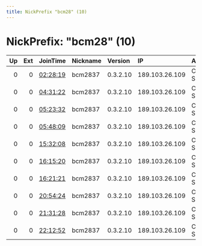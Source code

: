 ```yaml
---
title: NickPrefix "bcm28" (10)
---
```


# NickPrefix: "bcm28" (10)

|   Up |   Ext | JoinTime                                                                                            | Nickname   | Version   | IP             | AS         | CC   |   ORp |   Dirp | OS    | Contact   |   eFamMembers |
|-----:|------:|:----------------------------------------------------------------------------------------------------|:-----------|:----------|:---------------|:-----------|:-----|------:|-------:|:------|:----------|--------------:|
|    0 |     0 | [02:28:19](https://metrics.torproject.org/rs.html#details/511100F344D04DB0A1AE41483B44D398E79CB87A) | bcm2837    | 0.3.2.10  | 189.103.26.109 | CLARO S.A. | br   |  9001 |   9030 | Linux | none      |             1 |
|    0 |     0 | [04:31:22](https://metrics.torproject.org/rs.html#details/1309DA7D88E3B0173A3310FC18E6B6DD7C2193B2) | bcm2837    | 0.3.2.10  | 189.103.26.109 | CLARO S.A. | br   |  9001 |   9030 | Linux | none      |             1 |
|    0 |     0 | [05:23:32](https://metrics.torproject.org/rs.html#details/7FB0879E29D457A5AAED1A715B2F7A5FFAE211B5) | bcm2837    | 0.3.2.10  | 189.103.26.109 | CLARO S.A. | br   |  9001 |   9030 | Linux | none      |             1 |
|    0 |     0 | [05:48:09](https://metrics.torproject.org/rs.html#details/625A2F2EB62909502AE2CF7C7CF22EC7229F448F) | bcm2837    | 0.3.2.10  | 189.103.26.109 | CLARO S.A. | br   |  9001 |   9030 | Linux | none      |             1 |
|    0 |     0 | [15:32:08](https://metrics.torproject.org/rs.html#details/84AA2482F17E7A0D6F6B4363B65E0EDCF522E53A) | bcm2837    | 0.3.2.10  | 189.103.26.109 | CLARO S.A. | br   |  9001 |   9030 | Linux | none      |             1 |
|    0 |     0 | [16:15:20](https://metrics.torproject.org/rs.html#details/3E6672C656332BFA773D0EC592007B4033B9BB26) | bcm2837    | 0.3.2.10  | 189.103.26.109 | CLARO S.A. | br   |  9001 |   9030 | Linux | none      |             1 |
|    0 |     0 | [16:21:21](https://metrics.torproject.org/rs.html#details/2C760000D8ECB6DBAC7614E2F512476181261469) | bcm2837    | 0.3.2.10  | 189.103.26.109 | CLARO S.A. | br   |  9001 |   9030 | Linux | none      |             1 |
|    0 |     0 | [20:54:24](https://metrics.torproject.org/rs.html#details/C331A0CC1C536777187AF5EDB26CD70F57CCFECD) | bcm2837    | 0.3.2.10  | 189.103.26.109 | CLARO S.A. | br   |  9001 |   9030 | Linux | none      |             1 |
|    0 |     0 | [21:31:28](https://metrics.torproject.org/rs.html#details/8A9AE0D528EB128B28D64831403197A55D005B12) | bcm2837    | 0.3.2.10  | 189.103.26.109 | CLARO S.A. | br   |  9001 |   9030 | Linux | none      |             1 |
|    0 |     0 | [22:12:52](https://metrics.torproject.org/rs.html#details/EA0B73CB609DBBF364568CFB0B05AE336613F093) | bcm2837    | 0.3.2.10  | 189.103.26.109 | CLARO S.A. | br   |  9001 |   9030 | Linux | none      |             1 |
